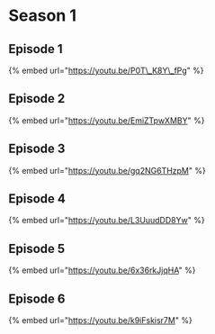 # Season 1

## Episode 1

{% embed url="https://youtu.be/P0T\_K8Y\_fPg" %}



## Episode 2

{% embed url="https://youtu.be/EmiZTpwXMBY" %}



## Episode 3

{% embed url="https://youtu.be/gq2NG6THzpM" %}



## Episode 4

{% embed url="https://youtu.be/L3UuudDD8Yw" %}



## Episode 5

{% embed url="https://youtu.be/6x36rkJjqHA" %}



## Episode 6

{% embed url="https://youtu.be/k9iFskisr7M" %}




